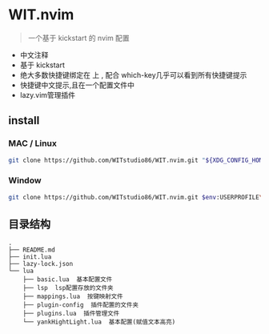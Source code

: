 # WIT.nvim

> 一个基于 kickstart 的 nvim 配置

- 中文注释
- 基于 kickstart
- 绝大多数快捷键绑定在<Space> 上 , 配合 which-key几乎可以看到所有快捷键提示
- 快捷键中文提示,且在一个配置文件中
- lazy.vim管理插件

## install

### MAC / Linux

```bash
git clone https://github.com/WITstudio86/WIT.nvim.git "${XDG_CONFIG_HOME:-$HOME/.config}"/nvim
```

### Window

```bash
git clone https://github.com/WITstudio86/WIT.nvim.git $env:USERPROFILE\AppData\Local\nvim\
```

## 目录结构

```
.
├── README.md
├── init.lua
├── lazy-lock.json
└── lua
    ├── basic.lua  基本配置文件
    ├── lsp  lsp配置存放的文件夹
    ├── mappings.lua  按键映射文件
    ├── plugin-config  插件配置的文件夹
    ├── plugins.lua  插件管理文件
    └── yankHightLight.lua  基本配置(赋值文本高亮)
```
